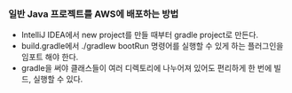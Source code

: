 ### 일반 Java 프로젝트를 AWS에 배포하는 방법

- IntelliJ IDEA에서 new project를 만들 때부터 gradle project로 만든다.
- build.gradle에서 ./gradlew bootRun 명령어를 실행할 수 있게 하는 플러그인을 임포트 해야 한다.
- gradle을 써야 클래스들이 여러 디렉토리에 나누어져 있어도 편리하게 한 번에 빌드, 실행할 수 있다.